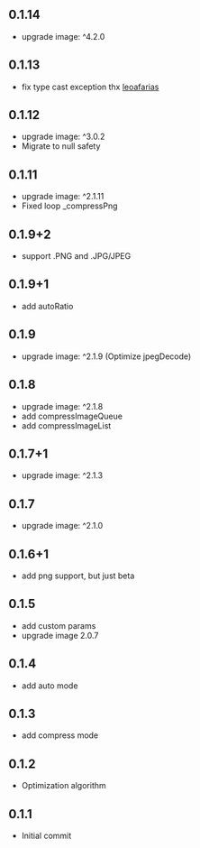 ## 0.1.14
* upgrade image: ^4.2.0
## 0.1.13
* fix type cast exception thx [leoafarias](https://github.com/leoafarias)
## 0.1.12
* upgrade image: ^3.0.2
* Migrate to null safety
## 0.1.11
* upgrade image: ^2.1.11
* Fixed loop _compressPng
## 0.1.9+2
* support .PNG and .JPG/JPEG
## 0.1.9+1
* add autoRatio
## 0.1.9
* upgrade image: ^2.1.9 (Optimize jpegDecode)
## 0.1.8
* upgrade image: ^2.1.8
* add compressImageQueue
* add compressImageList
## 0.1.7+1
* upgrade image: ^2.1.3
## 0.1.7
* upgrade image: ^2.1.0
## 0.1.6+1
* add png support, but just beta
## 0.1.5
* add custom params
* upgrade image 2.0.7
## 0.1.4
* add auto mode
## 0.1.3
* add compress mode
## 0.1.2
* Optimization algorithm
## 0.1.1
* Initial commit
